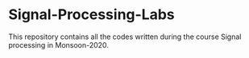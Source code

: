 # Signal-Processing-Labs
This repository contains all the codes written during the course Signal processing in Monsoon-2020.
